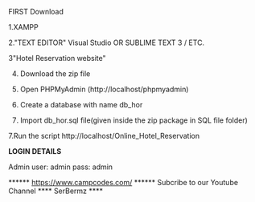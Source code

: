 FIRST Download

1.XAMPP

2."TEXT EDITOR" Visual Studio OR SUBLIME TEXT 3 / ETC.

3"Hotel Reservation website"

4. Download the zip file

7. Open PHPMyAdmin (http://localhost/phpmyadmin)

8. Create a database with name db_hor

6. Import db_hor.sql file(given inside the zip package in SQL file folder)

7.Run the script http://localhost/Online_Hotel_Reservation 


**LOGIN DETAILS** 

Admin
user: admin
pass: admin

****** https://www.campcodes.com/ ******
Subcribe to our Youtube Channel **** SerBermz ****
